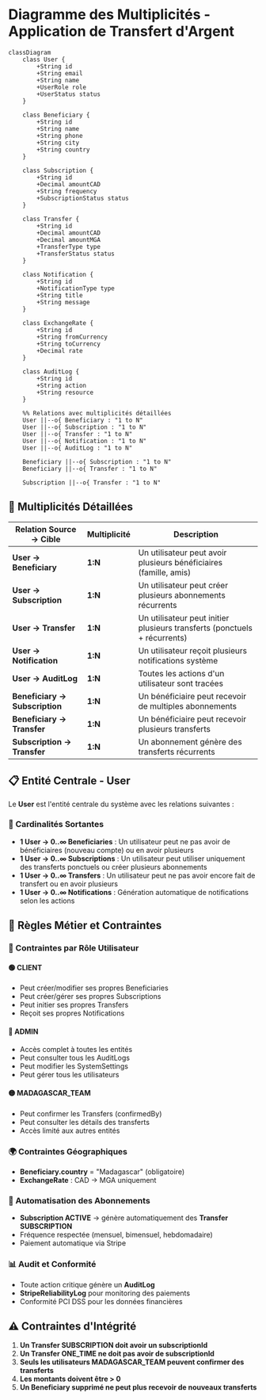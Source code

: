 # Diagramme des Multiplicités - Application de Transfert d'Argent

```mermaid
classDiagram
    class User {
        +String id
        +String email
        +String name
        +UserRole role
        +UserStatus status
    }

    class Beneficiary {
        +String id
        +String name
        +String phone
        +String city
        +String country
    }

    class Subscription {
        +String id
        +Decimal amountCAD
        +String frequency
        +SubscriptionStatus status
    }

    class Transfer {
        +String id
        +Decimal amountCAD
        +Decimal amountMGA
        +TransferType type
        +TransferStatus status
    }

    class Notification {
        +String id
        +NotificationType type
        +String title
        +String message
    }

    class ExchangeRate {
        +String id
        +String fromCurrency
        +String toCurrency
        +Decimal rate
    }

    class AuditLog {
        +String id
        +String action
        +String resource
    }

    %% Relations avec multiplicités détaillées
    User ||--o{ Beneficiary : "1 to N"
    User ||--o{ Subscription : "1 to N"
    User ||--o{ Transfer : "1 to N"
    User ||--o{ Notification : "1 to N"
    User ||--o{ AuditLog : "1 to N"

    Beneficiary ||--o{ Subscription : "1 to N"
    Beneficiary ||--o{ Transfer : "1 to N"

    Subscription ||--o{ Transfer : "1 to N"
```

## 🔢 Multiplicités Détaillées

| Relation Source → Cible        | Multiplicité | Description                                                               |
| ------------------------------ | ------------ | ------------------------------------------------------------------------- |
| **User → Beneficiary**         | **1:N**      | Un utilisateur peut avoir plusieurs bénéficiaires (famille, amis)         |
| **User → Subscription**        | **1:N**      | Un utilisateur peut créer plusieurs abonnements récurrents                |
| **User → Transfer**            | **1:N**      | Un utilisateur peut initier plusieurs transferts (ponctuels + récurrents) |
| **User → Notification**        | **1:N**      | Un utilisateur reçoit plusieurs notifications système                     |
| **User → AuditLog**            | **1:N**      | Toutes les actions d'un utilisateur sont tracées                          |
| **Beneficiary → Subscription** | **1:N**      | Un bénéficiaire peut recevoir de multiples abonnements                    |
| **Beneficiary → Transfer**     | **1:N**      | Un bénéficiaire peut recevoir plusieurs transferts                        |
| **Subscription → Transfer**    | **1:N**      | Un abonnement génère des transferts récurrents                            |

## 📋 Entité Centrale - User

Le **User** est l'entité centrale du système avec les relations suivantes :

### 🔹 Cardinalités Sortantes

- **1 User → 0..∞ Beneficiaries** : Un utilisateur peut ne pas avoir de bénéficiaires (nouveau compte) ou en avoir plusieurs
- **1 User → 0..∞ Subscriptions** : Un utilisateur peut utiliser uniquement des transferts ponctuels ou créer plusieurs abonnements
- **1 User → 0..∞ Transfers** : Un utilisateur peut ne pas avoir encore fait de transfert ou en avoir plusieurs
- **1 User → 0..∞ Notifications** : Génération automatique de notifications selon les actions

## 🎯 Règles Métier et Contraintes

### 👤 Contraintes par Rôle Utilisateur

#### 🟢 CLIENT

- Peut créer/modifier ses propres Beneficiaries
- Peut créer/gérer ses propres Subscriptions
- Peut initier ses propres Transfers
- Reçoit ses propres Notifications

#### 🔴 ADMIN

- Accès complet à toutes les entités
- Peut consulter tous les AuditLogs
- Peut modifier les SystemSettings
- Peut gérer tous les utilisateurs

#### 🟡 MADAGASCAR_TEAM

- Peut confirmer les Transfers (confirmedBy)
- Peut consulter les détails des transferts
- Accès limité aux autres entités

### 🌍 Contraintes Géographiques

- **Beneficiary.country** = "Madagascar" (obligatoire)
- **ExchangeRate** : CAD → MGA uniquement

### 🔄 Automatisation des Abonnements

- **Subscription ACTIVE** → génère automatiquement des **Transfer SUBSCRIPTION**
- Fréquence respectée (mensuel, bimensuel, hebdomadaire)
- Paiement automatique via Stripe

### 📊 Audit et Conformité

- Toute action critique génère un **AuditLog**
- **StripeReliabilityLog** pour monitoring des paiements
- Conformité PCI DSS pour les données financières

## ⚠️ Contraintes d'Intégrité

1. **Un Transfer SUBSCRIPTION doit avoir un subscriptionId**
2. **Un Transfer ONE_TIME ne doit pas avoir de subscriptionId**
3. **Seuls les utilisateurs MADAGASCAR_TEAM peuvent confirmer des transferts**
4. **Les montants doivent être > 0**
5. **Un Beneficiary supprimé ne peut plus recevoir de nouveaux transferts**
